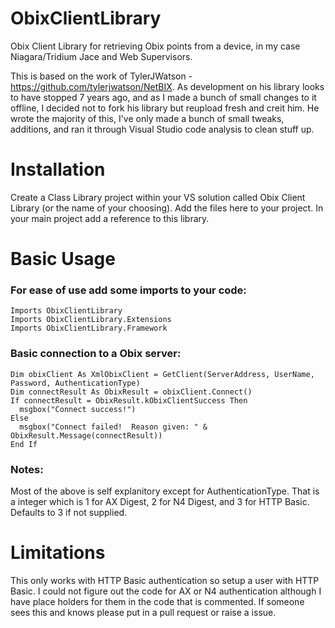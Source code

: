 # ObixClientLibrary
Obix Client Library for retrieving Obix points from a device, in my case Niagara/Tridium Jace and Web Supervisors.

This is based on the work of TylerJWatson - https://github.com/tylerjwatson/NetBIX.  As development on his library looks to have stopped 7 years ago, and as I made a bunch of small changes to it offline, I decided not to fork his library but reupload fresh and creit him.  He wrote the majority of this, I've only made a bunch of small tweaks, additions, and ran it through Visual Studio code analysis to clean stuff up.


# Installation
Create a Class Library project within your VS solution called Obix Client Library (or the name of your choosing).  Add the files here to your project.  In your main project add a reference to this library.  


# Basic Usage
### For ease of use add some imports to your code:
```
Imports ObixClientLibrary
Imports ObixClientLibrary.Extensions
Imports ObixClientLibrary.Framework
```

### Basic connection to a Obix server: 
```
Dim obixClient As XmlObixClient = GetClient(ServerAddress, UserName, Password, AuthenticationType)
Dim connectResult As ObixResult = obixClient.Connect()
If connectResult = ObixResult.kObixClientSuccess Then
  msgbox("Connect success!")
Else
  msgbox("Connect failed!  Reason given: " & ObixResult.Message(connectResult))
End If  
```
### Notes:
Most of the above is self explanitory except for AuthenticationType.  That is a integer which is 1 for AX Digest, 2 for N4 Digest, and 3 for HTTP Basic.  Defaults to 3 if not supplied.


# Limitations
This only works with HTTP Basic authentication so setup a user with HTTP Basic.  I could not figure out the code for AX or N4 authentication although I have place holders for them in the code that is commented.  If someone sees this and knows please put in a pull request or raise a issue.  
